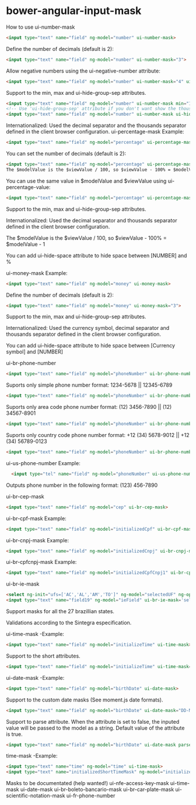 # bower-angular-input-mask

How to use
ui-number-mask

```html
<input type="text" name="field" ng-model="number" ui-number-mask>
```

Define the number of decimals (default is 2):

```html
<input type="text" name="field" ng-model="number" ui-number-mask="3">
```

Allow negative numbers using the ui-negative-number attribute:
```html
<input type="text" name="field" ng-model="number" ui-number-mask="4" ui-negative-number>
```

Support to the min, max and ui-hide-group-sep attributes.
```html
<input type="text" name="field" ng-model="number" ui-number-mask min="10.1" max="100.9">
<!-- Use 'ui-hide-group-sep' attribute if you don't want show the thousands separators-->
<input type="text" name="field" ng-model="number" ui-number-mask ui-hide-group-sep>
```

Internationalized: Used the decimal separator and the thousands separator defined in the client browser configuration.
ui-percentage-mask
Example:
```html
<input type="text" name="field" ng-model="percentage" ui-percentage-mask>
```

You can set the number of decimals (default is 2):
```html
<input type="text" name="field" ng-model="percentage" ui-percentage-mask="4">
The $modelValue is the $viewValue / 100, so $viewValue - 100% = $modelValue - 1
```

You can use the same value in $modelValue and $viewValue using ui-percentage-value:

```html
<input type="text" name="field" ng-model="percentage" ui-percentage-mask ui-percentage-value>
```

Support to the min, max and ui-hide-group-sep attributes.

Internationalized: Used the decimal separator and thousands separator defined in the client browser configuration.

The $modelValue is the $viewValue / 100, so $viewValue - 100% = $modelValue - 1

You can add ui-hide-space attribute to hide space between [NUMBER] and %

ui-money-mask
Example:

```html
<input type="text" name="field" ng-model="money" ui-money-mask>
```

Define the number of decimals (default is 2):
```html
<input type="text" name="field" ng-model="money" ui-money-mask="3">
```

Support to the min, max and ui-hide-group-sep attributes.

Internationalized: Used the currency symbol, decimal separator and thousands separator defined in the client browser configuration.

You can add ui-hide-space attribute to hide space between [Currency symbol] and [NUMBER]

ui-br-phone-number

```html
<input type="text" name="field" ng-model="phoneNumber" ui-br-phone-number-mask>
```

Suports only simple phone number format: 1234-5678 || 12345-6789
```html
<input type="text" name="field" ng-model="phoneNumber" ui-br-phone-number-mask="simple">
```

Suports only area code phone number format: (12) 3456-7890 || (12) 34567-8901
```html
<input type="text" name="field" ng-model="phoneNumber" ui-br-phone-number-mask="areaCode">
```

Suports only country code phone number format: +12 (34) 5678-9012 || +12 (34) 56789-0123
```html
<input type="text" name="field" ng-model="phoneNumber" ui-br-phone-number-mask="countryCode">
```

ui-us-phone-number
Example:
```html
  <input type="tel" name="field" ng-model="phoneNumber" ui-us-phone-number-mask>
```

Outputs phone number in the following format: (123) 456-7890

ui-br-cep-mask
```html
<input type="text" name="field" ng-model="cep" ui-br-cep-mask>
```

ui-br-cpf-mask
Example:
```html
<input type="text" name="field" ng-model="initializedCpf" ui-br-cpf-mask>
```

ui-br-cnpj-mask
Example:
```html
<input type="text" name="field" ng-model="initializedCnpj" ui-br-cnpj-mask>
```

ui-br-cpfcnpj-mask
Example:
```html
<input type="text" name="field" ng-model="initializedCpfCnpj1" ui-br-cpfcnpj-mask>
```

ui-br-ie-mask
```html
<select ng-init="ufs=['AC','AL','AM','TO']" ng-model="selectedUF" ng-options="uf for uf in ufs"></select>
<input type="text" name="field19" ng-model="ieField" ui-br-ie-mask='selectedUF'>
```

Support masks for all the 27 brazillian states.

Validations according to the Sintegra especification.

ui-time-mask
-Example:

```html
<input type="text" name="field" ng-model="initializeTime" ui-time-mask>
```

Support to the short attributes.
```html
<input type="text" name="field" ng-model="initializeTime" ui-time-mask="short">
```

ui-date-mask
-Example:

```html
<input type="text" name="field" ng-model="birthDate" ui-date-mask>
```

Support to the custom date masks (See moment.js date formats).

```html
<input type="text" name="field" ng-model="birthDate" ui-date-mask="DD-MM-YYYY">
```

Support to parse attribute. When the attribute is set to false, the inputed value will be passed to the model as a string. Default value of the attribute is true.

```html
<input type="text" name="field" ng-model="birthDate" ui-date-mask parse="false">
```

time-mask
-Example:

```html
<input type="text" name="time" ng-model="time" ui-time-mask>
<input type="text" name="initializedShortTimeMask" ng-model="initializedShortTimeMask" ui-time-mask="short">
```

Masks to be documentated (help wanted!)
ui-nfe-access-key-mask
ui-time-mask
ui-date-mask
ui-br-boleto-bancario-mask
ui-br-car-plate-mask
ui-scientific-notation-mask
ui-fr-phone-number
